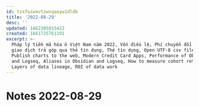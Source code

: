 ```yaml
---
id: tzxfoiwavtzwxqaoyw1dldb
title: '2022-08-29'
desc: ''
updated: 1662305915422
created: 1661725761191
excerpt: >-
  Pháp lý tiền mã hóa ở Việt Nam năm 2022, Vốn điều lệ, Phí chuyển đổi trong
  giao dịch trả góp qua thẻ tín dụng, Thẻ tín dụng, Open UTF-8 csv files,
  Publish charts to the web, Modern Credit Card Apps, Performance of Obsidian
  and Logseq, Aliases in Obsidian and Logseq, How to measure cohort retention,
  Layers of data lineage, ROI of data work
---
```

# Notes 2022-08-29